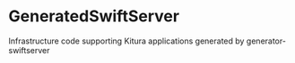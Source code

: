 # GeneratedSwiftServer
Infrastructure code supporting Kitura applications generated by generator-swiftserver
